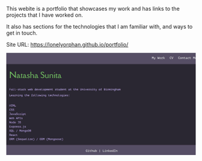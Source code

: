 This webite is a portfolio that showcases my work and has links to the projects that I have worked on.  

It also has sections for the technologies that I am familiar with, and ways to get in touch.  

Site URL: https://lonelyorphan.github.io/portfolio/

![Screenshot](assets/portfolioscreenshot.jpg)
